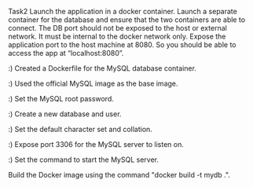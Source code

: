 Task2
Launch the application in a docker container. Launch a separate container for the database and ensure that the two containers are able to connect.
The DB port should not be exposed to the host or external network. It must be internal to the docker network only.
Expose the application port to the host machine at 8080. So you should be able to access the app at “localhost:8080”.

:) Created a Dockerfile for the MySQL database container.

:) Used the official MySQL image as the base image.

:) Set the MySQL root password.

:) Create a new database and user.

:) Set the default character set and collation.

:) Expose port 3306 for the MySQL server to listen on.

:) Set the command to start the MySQL server.

Build the Docker image using the command "docker build -t mydb .".
